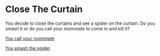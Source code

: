 # Close The Curtain

You decide to close the curtains and see a spider on the curtain. Do you smash it or do you call your roommate to come in and kill it?

[You call your roommate](callRoommate.md)

[You smash the spider](smashSpider.md)